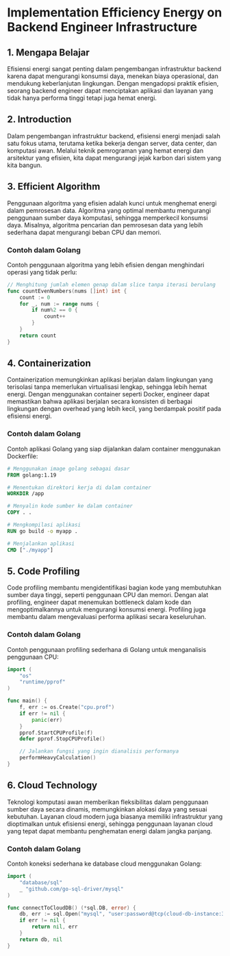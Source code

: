 # Implementation Efficiency Energy on Backend Engineer Infrastructure

## 1. Mengapa Belajar
Efisiensi energi sangat penting dalam pengembangan infrastruktur backend karena dapat mengurangi konsumsi daya, menekan biaya operasional, dan mendukung keberlanjutan lingkungan. Dengan mengadopsi praktik efisien, seorang backend engineer dapat menciptakan aplikasi dan layanan yang tidak hanya performa tinggi tetapi juga hemat energi.

## 2. Introduction
Dalam pengembangan infrastruktur backend, efisiensi energi menjadi salah satu fokus utama, terutama ketika bekerja dengan server, data center, dan komputasi awan. Melalui teknik pemrograman yang hemat energi dan arsitektur yang efisien, kita dapat mengurangi jejak karbon dari sistem yang kita bangun.

## 3. Efficient Algorithm
Penggunaan algoritma yang efisien adalah kunci untuk menghemat energi dalam pemrosesan data. Algoritma yang optimal membantu mengurangi penggunaan sumber daya komputasi, sehingga memperkecil konsumsi daya. Misalnya, algoritma pencarian dan pemrosesan data yang lebih sederhana dapat mengurangi beban CPU dan memori.

### Contoh dalam Golang
Contoh penggunaan algoritma yang lebih efisien dengan menghindari operasi yang tidak perlu:
```go
// Menghitung jumlah elemen genap dalam slice tanpa iterasi berulang
func countEvenNumbers(nums []int) int {
    count := 0
    for _, num := range nums {
        if num%2 == 0 {
            count++
        }
    }
    return count
}
```

## 4. Containerization
Containerization memungkinkan aplikasi berjalan dalam lingkungan yang terisolasi tanpa memerlukan virtualisasi lengkap, sehingga lebih hemat energi. Dengan menggunakan container seperti Docker, engineer dapat memastikan bahwa aplikasi berjalan secara konsisten di berbagai lingkungan dengan overhead yang lebih kecil, yang berdampak positif pada efisiensi energi.

### Contoh dalam Golang
Contoh aplikasi Golang yang siap dijalankan dalam container menggunakan Dockerfile:
```dockerfile
# Menggunakan image golang sebagai dasar
FROM golang:1.19

# Menentukan direktori kerja di dalam container
WORKDIR /app

# Menyalin kode sumber ke dalam container
COPY . .

# Mengkompilasi aplikasi
RUN go build -o myapp .

# Menjalankan aplikasi
CMD ["./myapp"]
```

## 5. Code Profiling
Code profiling membantu mengidentifikasi bagian kode yang membutuhkan sumber daya tinggi, seperti penggunaan CPU dan memori. Dengan alat profiling, engineer dapat menemukan bottleneck dalam kode dan mengoptimalkannya untuk mengurangi konsumsi energi. Profiling juga membantu dalam mengevaluasi performa aplikasi secara keseluruhan.

### Contoh dalam Golang
Contoh penggunaan profiling sederhana di Golang untuk menganalisis penggunaan CPU:
```go
import (
    "os"
    "runtime/pprof"
)

func main() {
    f, err := os.Create("cpu.prof")
    if err != nil {
        panic(err)
    }
    pprof.StartCPUProfile(f)
    defer pprof.StopCPUProfile()

    // Jalankan fungsi yang ingin dianalisis performanya
    performHeavyCalculation()
}
```

## 6. Cloud Technology
Teknologi komputasi awan memberikan fleksibilitas dalam penggunaan sumber daya secara dinamis, memungkinkan alokasi daya yang sesuai kebutuhan. Layanan cloud modern juga biasanya memiliki infrastruktur yang dioptimalkan untuk efisiensi energi, sehingga penggunaan layanan cloud yang tepat dapat membantu penghematan energi dalam jangka panjang.

### Contoh dalam Golang
Contoh koneksi sederhana ke database cloud menggunakan Golang:
```go
import (
    "database/sql"
    _ "github.com/go-sql-driver/mysql"
)

func connectToCloudDB() (*sql.DB, error) {
    db, err := sql.Open("mysql", "user:password@tcp(cloud-db-instance:3306)/dbname")
    if err != nil {
        return nil, err
    }
    return db, nil
}
```